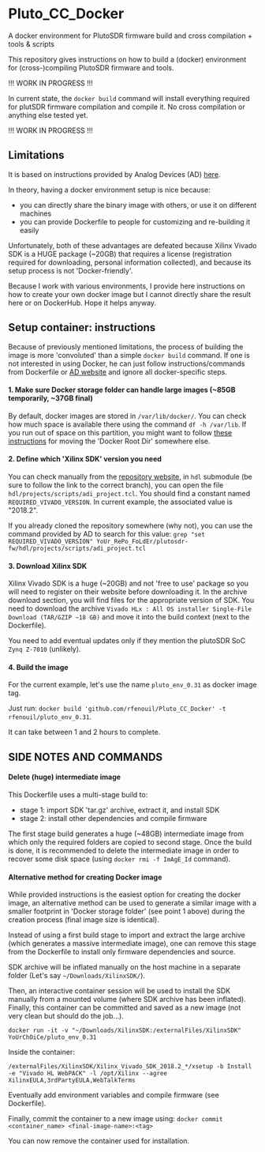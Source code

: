 # Pluto_CC_Docker
A docker environment for PlutoSDR firmware build and cross compilation + tools &amp; scripts

This repository gives instructions on how to build a (docker) environment for (cross-)compiling PlutoSDR firmware and tools.

!!! WORK IN PROGRESS !!!

In current state, the `docker build` command will install everything required for plutSDR firmware compilation and compile it.
No cross compilation or anything else tested yet.

!!! WORK IN PROGRESS !!!
 

Limitations
-----------

It is based on instructions provided by Analog Devices (AD) [here](https://wiki.analog.com/university/tools/pluto/building_the_image).

In theory, having a docker environment setup is nice because:
 - you can directly share the binary image with others, or use it on different machines
 - you can provide Dockerfile to people for customizing and re-building it easily

Unfortunately, both of these advantages are defeated because Xilinx Vivado SDK is a HUGE package (~20GB) that requires a license (registration required for downloading, personal information collected), and because its setup process is not 'Docker-friendly'.

Because I work with various environments, I provide here instructions on how to create your own docker image but I cannot directly share the result here or on DockerHub.
Hope it helps anyway.


Setup container: instructions
-----------------------------

Because of previously mentioned limitations, the process of building the image is more 'convoluted' than a simple `docker build` command.
If one is not interested in using Docker, he can just follow instructions/commands from Dockerfile or [AD website](https://wiki.analog.com/university/tools/pluto/building_the_image) and ignore all docker-specific steps.


#### 1. Make sure Docker storage folder can handle large images (~85GB temporarily, ~37GB final)

By default, docker images are stored in `/var/lib/docker/`. You can check how much space is available there using the command `df -h /var/lib`.
If you run out of space on this partition, you might want to follow [these instructions](https://blog.adriel.co.nz/2018/01/25/change-docker-data-directory-in-debian-jessie/) for moving the 'Docker Root Dir' somewhere else.   


#### 2. Define which 'Xilinx SDK' version you need

You can check manually from the [repository website](https://github.com/analogdevicesinc/plutosdr-fw), in `hdl` submodule (be sure to follow the link to the correct branch), you can open the file `hdl/projects/scripts/adi_project.tcl`.
You should find a constant named `REQUIRED_VIVADO_VERSION`. In current example, the associated value is "2018.2".

If you already cloned the repository somewhere (why not), you can use the command provided by AD to search for this value:
`grep "set REQUIRED_VIVADO_VERSION" YoUr_RePo_FoLdEr/plutosdr-fw/hdl/projects/scripts/adi_project.tcl`


#### 3. Download Xilinx SDK 

Xilinx Vivado SDK is a huge (~20GB) and not 'free to use' package so you will need to register on their website before downloading it.
In the archive download section, you will find files for the appropriate version of SDK.
You need to download the archive `Vivado HLx : All OS installer Single-File Download (TAR/GZIP ~18 GB)` and move it into the build context (next to the Dockerfile).

You need to add eventual updates only if they mention the plutoSDR SoC `Zynq Z-7010` (unlikely).


#### 4. Build the image

For the current example, let's use the name `pluto_env_0.31` as docker image tag.

Just run: `docker build 'github.com/rfenouil/Pluto_CC_Docker' -t rfenouil/pluto_env_0.31`.

It can take between 1 and 2 hours to complete.



SIDE NOTES AND COMMANDS
-----------------------

#### Delete (huge) intermediate image

This Dockerfile uses a multi-stage build to:
 - stage 1: import SDK 'tar.gz' archive, extract it, and install SDK
 - stage 2: install other dependencies and compile firmware

The first stage build generates a huge (~48GB) intermediate image from which only the required folders are copied to second stage.
Once the build is done, it is recommended to delete the intermediate image in order to recover some disk space (using `docker rmi -f ImAgE_Id` command).  


#### Alternative method for creating Docker image

While provided instructions is the easiest option for creating the docker image, an alternative method can be used to generate a similar image with a smaller footprint in 'Docker storage folder' (see point 1 above) during the creation process (final image size is identical).   

Instead of using a first build stage to import and extract the large archive (which generates a massive intermediate image), one can remove this stage from the Dockerfile to install only firmware dependencies and source.

SDK archive will be inflated manually on the host machine in a separate folder (Let's say `~/Downloads/XilinxSDK/`).    

Then, an interactive container session will be used to install the SDK manually from a mounted volume (where SDK archive has been inflated). Finally, this container can be committed and saved as a new image (not very clean but should do the job...). 

`docker run -it -v "~/Downloads/XilinxSDK:/externalFiles/XilinxSDK" YoUrChOiCe/pluto_env_0.31`

Inside the container:

`/externalFiles/XilinxSDK/Xilinx_Vivado_SDK_2018.2_*/xsetup -b Install -e "Vivado HL WebPACK" -l /opt/Xilinx --agree XilinxEULA,3rdPartyEULA,WebTalkTerms`

Eventually add environment variables and compile firmware (see Dockerfile).

Finally, commit the container to a new image using: `docker commit <container_name> <final-image-name>:<tag>`

You can now remove the container used for installation.


